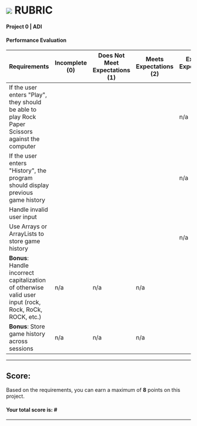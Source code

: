 # ![](https://ga-dash.s3.amazonaws.com/production/assets/logo-9f88ae6c9c3871690e33280fcf557f33.png) RUBRIC
**Project 0 | ADI** 	 						


#### Performance Evaluation

| Requirements | Incomplete (0) | Does Not Meet Expectations (1) | Meets Expectations (2) | Exceeds Expectations (3) |
|---|---|---|---|---|
| If the user enters "Play", they should be able to play Rock Paper Scissors against the computer | | | | n/a |
| If the user enters "History", the program should display previous game history | | | | n/a |
| Handle invalid user input | | | | |
| Use Arrays or ArrayLists to store game history | | |  | n/a |
| **Bonus**: Handle incorrect capitalization of otherwise valid user input (rock, Rock, RoCk, ROCK, etc.) | n/a | n/a | n/a |   |
| **Bonus**: Store game history across sessions | n/a | n/a | n/a |   |




---

## Score:
Based on the requirements, you can earn a maximum of  **8**  points on this project.

#### Your total score is: **#**


---
